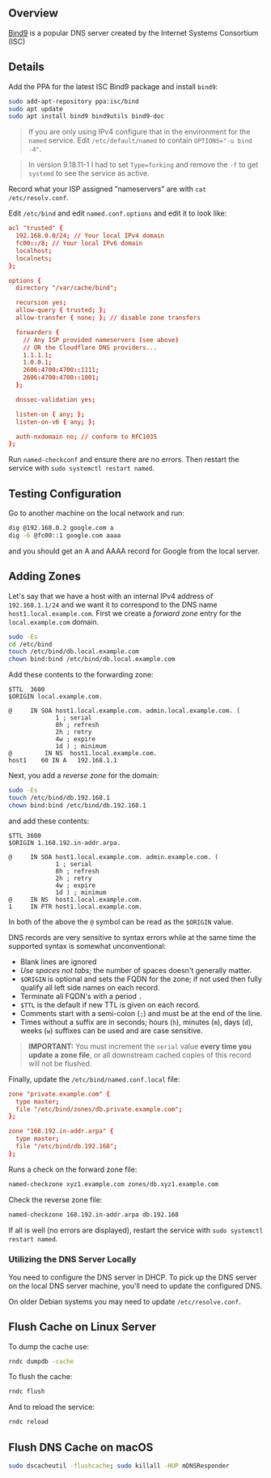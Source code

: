 ## Overview

[Bind9](https://www.isc.org/bind/) is a popular DNS server created by the Internet Systems Consortium (ISC)

## Details

Add the PPA for the latest ISC Bind9 package and install `bind9`:

```sh
sudo add-apt-repository ppa:isc/bind
sudo apt update
sudo apt install bind9 bind9utils bind9-doc
```

> If you are only using IPv4 configure that in the environment for the `named` service.  Edit `/etc/default/named` to contain `OPTIONS="-u bind -4"`.

> In version 9.18.11-1 I had to set `Type=forking` and remove the `-f` to get `systemd` to see the service as active.

Record what your ISP assigned "nameservers" are with `cat /etc/resolv.conf`. 

Edit `/etc/bind` and edit `named.conf.options` and edit it to look like:

```conf
acl "trusted" {
  192.168.0.0/24; // Your local IPv4 domain
  fc00::/8; // Your local IPv6 domain
  localhost;
  localnets;
};

options {
  directory "/var/cache/bind";

  recursion yes;
  allow-query { trusted; };
  allow-transfer { none; }; // disable zone transfers

  forwarders { 
    // Any ISP provided nameservers (see above)
    // OR the Cloudflare DNS providers...
    1.1.1.1;
    1.0.0.1;
    2606:4700:4700::1111;
    2606:4700:4700::1001;
  };

  dnssec-validation yes;

  listen-on { any; };
  listen-on-v6 { any; };

  auth-nxdomain no; // conform to RFC1035
};
```

Run `named-checkconf` and ensure there are no errors.  Then restart the service with `sudo systemctl restart named`.

## Testing Configuration

Go to another machine on the local network and run:

```sh
dig @192.168.0.2 google.com a
dig -6 @fc00::1 google.com aaaa
```

and you should get an A and AAAA record for Google from the local server.

## Adding Zones

Let's say that we have a host with an internal IPv4 address of `192.168.1.1/24` and we want it to correspond to the DNS name `host1.local.example.com`.  First we create a _forward zone_ entry for the `local.example.com` domain.

```sh
sudo -Es
cd /etc/bind
touch /etc/bind/db.local.example.com
chown bind:bind /etc/bind/db.local.example.com
```

 Add these contents to the forwarding zone:

```zone
$TTL  3600
$ORIGIN local.example.com.

@     IN SOA host1.local.example.com. admin.local.example.com. (
             1 ; serial
             8h ; refresh
             2h ; retry
             4w ; expire
             1d ) ; minimum
@         IN NS  host1.local.example.com.
host1    60 IN A   192.168.1.1
```

Next, you add a _reverse zone_ for the domain:

```sh
sudo -Es
touch /etc/bind/db.192.168.1
chown bind:bind /etc/bind/db.192.168.1
```

and add these contents:

```zone
$TTL 3600
$ORIGIN 1.168.192.in-addr.arpa.

@     IN SOA host1.local.example.com. admin.example.com. (
             1 ; serial
             8h ; refresh
             2h ; retry
             4w ; expire
             1d ) ; minimum
@     IN NS  host1.local.example.com.
1     IN PTR host1.local.example.com.
```

In both of the above the `@` symbol can be read as the `$ORIGIN` value.  

DNS records are very sensitive to syntax errors while at the same time the supported syntax is somewhat unconventional:

- Blank lines are ignored
- *Use spaces not tabs*; the number of spaces doesn't generally matter.
- `$ORIGIN` is optional and sets the FQDN for the zone; if not used then fully qualify all left side names on each record.
- Terminate all FQDN's with a period `.`
- `$TTL` is the default if new TTL is given on each record.
- Comments start with a semi-colon (`;`) and must be at the end of the line.
- Times without a suffix are in seconds; hours (`h`), minutes (`m`), days (`d`), weeks (`w`) suffixes can be used and are case sensitive.

> **IMPORTANT:** You must increment the `serial` value **every time you update a zone file**, or all downstream cached copies of this record will not be flushed.

Finally, update the `/etc/bind/named.conf.local` file:

```conf
zone "private.example.com" {
  type master;
  file "/etc/bind/zones/db.private.example.com";
};

zone "168.192.in-addr.arpa" {
  type master;
  file "/etc/bind/db.192.168";
};
```

Runs a check on the forward zone file:

```sh
named-checkzone xyz1.example.com zones/db.xyz1.example.com
```

Check the reverse zone file:

```sh
named-checkzone 168.192.in-addr.arpa db.192.168
```

If all is well (no errors are displayed), restart the service with `sudo systemctl restart named`.

### Utilizing the DNS Server Locally

You need to configure the DNS server in DHCP.  To pick up the DNS server on the local DNS server machine, you'll need to update the configured DNS.  

On older Debian systems you may need to update `/etc/resolve.conf`.

## Flush Cache on Linux Server

To dump the cache use:

```bash
rndc dumpdb -cache
```

To flush the cache:

```bash
rndc flush
```

And to reload the service:

```bash
rndc reload
```

## Flush DNS Cache on macOS

```bash
sudo dscacheutil -flushcache; sudo killall -HUP mDNSResponder
```
